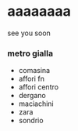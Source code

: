 # aaaaaaaa
see you soon
### metro gialla
- comasina
- affori fn
- affori centro
- dergano
- maciachini
- zara
- sondrio